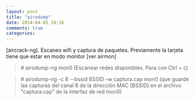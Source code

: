 ```yaml
---
layout: post
title: "airodump"
date: 2014-04-05 18:16
comments: true
categories: 
---
```

[aircrack-ng]. Escaneo wifi y captura de paquetes. Previamente la tarjeta tiene que estar en modo monitor [ver airmon]

>\# airodump-ng mon0 (Escanear redes disponibles. Para con Ctrl + c)

>\# airodump-ng -c 8 --bssid BSSID –w captura.cap mon0 (que guarde las capturas del canal 8 de la dirección MAC [BSSID] en el archivo "captura.cap" de la interfaz de red mon0)

